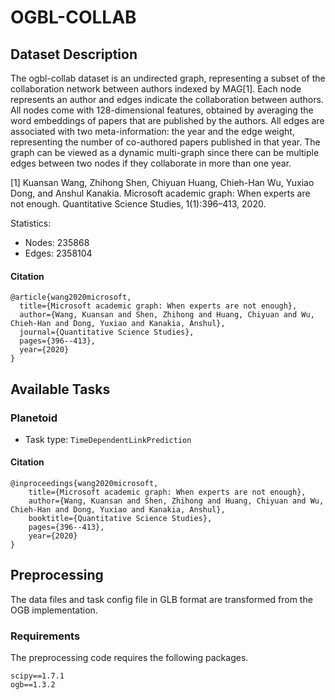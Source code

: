 # OGBL-COLLAB

## Dataset Description
The ogbl-collab dataset is an undirected graph, representing a subset of the collaboration network between authors indexed by MAG[1]. Each node represents an author and edges indicate the collaboration between authors. All nodes come with 128-dimensional features, obtained by averaging the word embeddings of papers that are published by the authors. All edges are associated with two meta-information: the year and the edge weight, representing the number of co-authored papers published in that year. The graph can be viewed as a dynamic multi-graph since there can be multiple edges between two nodes if they collaborate in more than one year.


[1] Kuansan Wang, Zhihong Shen, Chiyuan Huang, Chieh-Han Wu, Yuxiao Dong, and Anshul Kanakia. Microsoft academic graph: When experts are not enough. Quantitative Science Studies, 1(1):396–413, 2020.


Statistics:
- Nodes: 235868
- Edges: 2358104

#### Citation

```
@article{wang2020microsoft,
  title={Microsoft academic graph: When experts are not enough},
  author={Wang, Kuansan and Shen, Zhihong and Huang, Chiyuan and Wu, Chieh-Han and Dong, Yuxiao and Kanakia, Anshul},
  journal={Quantitative Science Studies},
  pages={396--413},
  year={2020}
}
```

## Available Tasks

### Planetoid

- Task type: `TimeDependentLinkPrediction`


#### Citation

```
@inproceedings{wang2020microsoft,
    title={Microsoft academic graph: When experts are not enough},
    author={Wang, Kuansan and Shen, Zhihong and Huang, Chiyuan and Wu, Chieh-Han and Dong, Yuxiao and Kanakia, Anshul},
    booktitle={Quantitative Science Studies},
    pages={396--413},
    year={2020}
}
```

## Preprocessing

The data files and task config file in GLB format are transformed from the OGB implementation. 


### Requirements

The preprocessing code requires the following packages.

```
scipy==1.7.1
ogb==1.3.2
```
